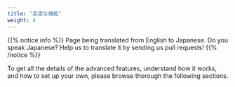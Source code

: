 ```yaml
---
title: "高度な機能"
weight: 4
---
```


{{% notice info %}}
<i class="fas fa-language"></i> Page being translated from 
English to Japanese. Do you speak Japanese? Help us to translate
it by sending us pull requests!
{{% /notice %}}

To get all the details of the advanced features, understand how it works, and how to set
up your own, please browse thorough the following sections.

